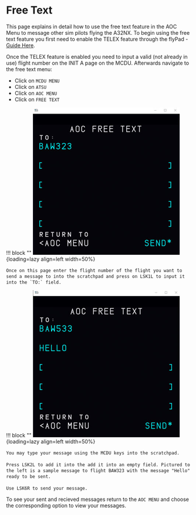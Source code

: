 # Free Text

This page explains in detail how to use the free text feature in the AOC Menu to message other sim pilots flying the A32NX. To begin using the free text feature you first need to enable the TELEX feature through the flyPad - [Guide Here](flypados3/settings.md#usage_3).

Once the TELEX feature is enabled you need to input a valid (not already in use) flight number on the INIT A page on the MCDU. Afterwards navigate to the free text menu:

- Click on `MCDU MENU`
- Click on `ATSU`
- Click on `AOC MENU`
- Click on `FREE TEXT`

!!! block ""
    ![freetext 1](../assets/feature-guides/freetext1.jpg){loading=lazy align=left width=50%}

    Once on this page enter the flight number of the flight you want to send a message to into the scratchpad and press on LSK1L to input it into the `TO:` field.

!!! block ""
    ![freetext 2](../assets/feature-guides/freetext2.jpg){loading=lazy align=left width=50%}

    You may type your message using the MCDU keys into the scratchpad.

    Press LSK2L to add it into the add it into an empty field. Pictured to the left is a sample message to flight BAW323 with the message "Hello" ready to be sent.

    Use LSK6R to send your message.

To see your sent and recieved messages return to the `AOC MENU` and choose the corresponding option to view your messages.